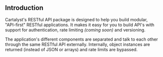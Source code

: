 ## Introduction

Cartalyst's RESTful API package is designed to help you build modular, "API-first" RESTful applications. It makes it easy for you to build API's with support for authentication, rate limiting *(coming soon)* and versioning. 

The application's different components are separated and talk to each other through the same RESTful API externally. Internally, object instances are returned (instead of JSON or arrays) and rate limits are bypassed.
